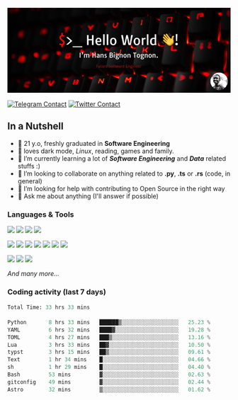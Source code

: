 ![Cover](assets/gh-readme-cover.png)

[![Telegram Contact](https://img.shields.io/badge/Telegram-%230088CC.svg?style=for-the-badge&logo=telegram&logoColor=white)](https://t.me/hanstobi) [![Twitter Contact](https://img.shields.io/badge/Twitter-%2308A0E9.svg?style=for-the-badge&logo=twitter&logoColor=white)](https://twitter.com/_tobihans)

## In a Nutshell
- 👤 21 y.o, freshly graduated in **Software Engineering**
- 🖤 loves dark mode, *Linux*, reading, games and family.
- 🌱 I’m currently learning a lot of ***Software Engineering*** and ***Data*** related stuffs :)
- 👯 I’m looking to collaborate on anything related to **.py**, **.ts** or **.rs** (code, in general)
- 🤔 I’m looking for help with contributing to Open Source in the right way
- 💬 Ask me about anything (I'll answer if possible)

### Languages & Tools
![](https://img.shields.io/badge/Linux-%23eab30f.svg?style=for-the-badge&logo=linux&logoColor=black) ![](https://img.shields.io/badge/Git-%23e54a2f.svg?style=for-the-badge&logo=git&logoColor=white) ![](https://img.shields.io/badge/Github-%231a1d21.svg?style=for-the-badge&logo=github&logoColor=white) ![](https://img.shields.io/badge/Docker-%230394f0.svg?style=for-the-badge&logo=docker&logoColor=white)

![](https://img.shields.io/badge/C-%231a1d21.svg?style=for-the-badge&logo=C&logoColor=white) ![](https://img.shields.io/badge/TypeScript-%230074c2.svg?style=for-the-badge&logo=typescript&logoColor=white) ![](https://img.shields.io/badge/Python-%23f0c540.svg?style=for-the-badge&logo=python) ![](https://img.shields.io/badge/Rust-%23ea4800.svg?style=for-the-badge&logo=rust) ![](https://img.shields.io/badge/Php-%237175aa.svg?style=for-the-badge&logo=php&logoColor=white) ![](https://img.shields.io/badge/HTML-%23d84924.svg?style=for-the-badge&logo=html5&logoColor=white) ![](https://img.shields.io/badge/Scss-%23c45f92.svg?style=for-the-badge&logo=sass&logoColor=white)

![](https://img.shields.io/badge/Vue-%23314559.svg?style=for-the-badge&logo=vue.js) ![](https://img.shields.io/badge/Laravel-%23e54a2f.svg?style=for-the-badge&logo=laravel&logoColor=white) ![](https://img.shields.io/badge/Adonis-%235a45ff.svg?style=for-the-badge&logo=adonisjs)

*And many more...*

### Coding activity (last 7 days)
<!--START_SECTION:waka-->

```python
Total Time: 33 hrs 33 mins

Python       8 hrs 33 mins   ██████▒░░░░░░░░░░░░░░░░░░   25.23 %
YAML         6 hrs 32 mins   ████▓░░░░░░░░░░░░░░░░░░░░   19.28 %
TOML         4 hrs 27 mins   ███▒░░░░░░░░░░░░░░░░░░░░░   13.16 %
Lua          3 hrs 33 mins   ██▓░░░░░░░░░░░░░░░░░░░░░░   10.50 %
typst        3 hrs 15 mins   ██▒░░░░░░░░░░░░░░░░░░░░░░   09.61 %
Text         1 hr 34 mins    █░░░░░░░░░░░░░░░░░░░░░░░░   04.66 %
sh           1 hr 29 mins    █░░░░░░░░░░░░░░░░░░░░░░░░   04.40 %
Bash         53 mins         ▓░░░░░░░░░░░░░░░░░░░░░░░░   02.63 %
gitconfig    49 mins         ▓░░░░░░░░░░░░░░░░░░░░░░░░   02.44 %
Astro        32 mins         ▒░░░░░░░░░░░░░░░░░░░░░░░░   01.62 %
```

<!--END_SECTION:waka-->
